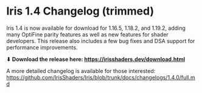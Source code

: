 # Iris 1.4 Changelog (trimmed)

Iris 1.4 is now available for download for 1.16.5, 1.18.2, and 1.19.2, adding many OptiFine parity features as well as new features for shader developers.
This release also includes a few bug fixes and DSA support for performance improvements.

**⬇ Download the release here: https://irisshaders.dev/download.html**

A more detailed changelog is available for those interested: <https://github.com/IrisShaders/Iris/blob/trunk/docs/changelogs/1.4.0/full.md>

